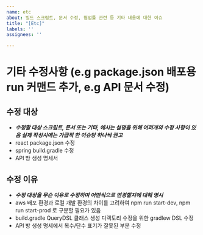 ```yaml
---
name: etc
about: 빌드 스크립트, 문서 수정, 협업툴 관련 등 기타 내용에 대한 이슈
title: "[Etc]"
labels: ''
assignees: ''

---
```


# 기타 수정사항 (e.g package.json 배포용 run 커맨드 추가, e.g API 문서 수정)

## 수정 대상
- **_수정할 대상 스크립트, 문서 또는 기타, 예시는 설명을 위해 여러개의 수정 사항이 있음 실제 작성시에는 가급적 한 이슈당 하나씩 권고_**
- react package.json 수정
- spring build.gradle 수정
- API 방 생성 명세서

## 수정 이유
- **_수정 대상을 무슨 이유로 수정하며 어떤식으로 변경할지에 대해 명시_**
- aws 배포 환경과 로컬 개발 환경의 차이를 고려하여 npm run start-dev, npm run start-prod 로 구분할 필요가 있음
- build.gradle QueryDSL 클래스 생성 디렉토리 수정을 위한 gradlew DSL 수정
- API 방 생성 명세에서 복수/단수 표기가 잘못된 부분 수정
